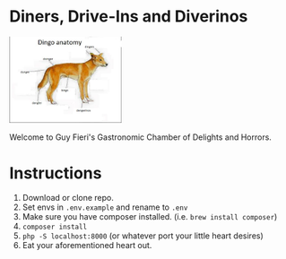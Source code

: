 # Diners, Drive-Ins and Diverinos

<img src="./dingo.jpg" alt="Diagram of a dingo, clearly showing the danglers, dunger, dangler, bingo, doinger and dengerinos." style="width:200px;"/>

Welcome to Guy Fieri's Gastronomic Chamber of Delights and Horrors.

# Instructions

1. Download or clone repo.
2. Set envs in `.env.example` and rename to `.env`
2. Make sure you have composer installed. (i.e. `brew install composer`)
3. `composer install`
4. `php -S localhost:8000` (or whatever port your little heart desires)
5. Eat your aforementioned heart out.
